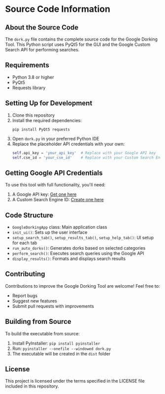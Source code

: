 # Source Code Information

## About the Source Code
The `dork.py` file contains the complete source code for the Google Dorking Tool. This Python script uses PyQt5 for the GUI and the Google Custom Search API for performing searches.

## Requirements
- Python 3.8 or higher
- PyQt5
- Requests library

## Setting Up for Development
1. Clone this repository
2. Install the required dependencies:
   ```
   pip install PyQt5 requests
   ```
3. Open `dork.py` in your preferred Python IDE
4. Replace the placeholder API credentials with your own:
   ```python
   self.api_key = 'your_api_key'  # Replace with your Google API key
   self.cse_id = 'your_cse_id'    # Replace with your Custom Search Engine ID
   ```

## Getting Google API Credentials
To use this tool with full functionality, you'll need:
1. A Google API key: [Get one here](https://console.cloud.google.com/)
2. A Custom Search Engine ID: [Create one here](https://cse.google.com/cse/all)

## Code Structure
- `GoogleDorkingApp` class: Main application class
- `init_ui()`: Sets up the user interface
- `setup_search_tab()`, `setup_results_tab()`, `setup_help_tab()`: UI setup for each tab
- `run_auto_dorks()`: Generates dorks based on selected categories
- `perform_search()`: Executes search queries using the Google API
- `display_results()`: Formats and displays search results

## Contributing
Contributions to improve the Google Dorking Tool are welcome! Feel free to:
- Report bugs
- Suggest new features
- Submit pull requests with improvements

## Building from Source
To build the executable from source:
1. Install PyInstaller: `pip install pyinstaller`
2. Run: `pyinstaller --onefile --windowed dork.py`
3. The executable will be created in the `dist` folder

## License
This project is licensed under the terms specified in the LICENSE file included in this repository.
